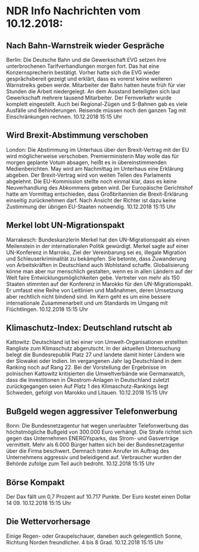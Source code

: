 # NDR Info Nachrichten vom 10.12.2018:


## Nach Bahn-Warnstreik wieder Gespräche
Berlin: Die Deutsche Bahn und die Gewerkschaft EVG setzen ihre unterbrochenen Tarifverhandlungen morgen fort. Das hat eine Konzernsprecherin bestätigt. Vorher hatte sich die EVG wieder gesprächsbereit gezeigt und erklärt, dass es vorerst keine weiteren Warnstreiks geben werde. Mitarbeiter der Bahn hatten heute früh für vier Stunden die Arbeit niedergelegt. An dem Ausstand beteiligten sich laut Gewerkschaft mehrere tausend Mitarbeiter. Der Fernverkehr wurde komplett eingestellt. Auch bei Regional-Zügen und S-Bahnen gab es viele Ausfälle und Behinderungen. Reisende müssen noch den ganzen Tag mit Einschränkungen rechnen. 10.12.2018 15:15 Uhr 

## Wird Brexit-Abstimmung verschoben
London:      Die Abstimmung im Unterhaus über den Brexit-Vertrag mit der EU wird möglicherweise verschoben. Premierministerin May wolle das für morgen geplante Votum absagen, heißt es in übereinstimmenden Medienberichten. May wird am Nachmittag im Unterhaus eine Erklärung abgeben. Der Brexit-Vertrag wird von weiten Teilen des Parlaments abgelehnt. Die EU-Kommission stellte noch einmal klar, dass es keine Neuverhandlung des Abkommens geben wird. Der Europäische Gerichtshof hatte am Vormittag entschieden, dass Großbritannien die Brexit-Erklärung einseitig zurücknehmen darf. Nach Ansicht der Richter ist dazu keine Zustimmung der übrigen EU-Staaten notwendig. 10.12.2018 15:15 Uhr 

## Merkel lobt UN-Migrationspakt
Marrakesch: Bundeskanzlerin Merkel hat den UN-Migrationspakt als einen Meilenstein in der internationalen Politik gewürdigt. Merkel sagte auf einer UN-Konferenz in Marroko, Ziel der Vereinbarung sei es, illegale Migration und Schleuserkriminalität zu bekämpfen. Sie betonte, dass Zuwanderung von Arbeitskräften in Deutschland auch Wohlstand schaffe. Globalisierung könne man aber nur menschlich gestalten, wenn es in allen Ländern auf der Welt faire Entwicklungsmöglichkeiten gebe. Vertreter von mehr als 150 Staaten stimmten auf der Konferenz in Marokko für den UN-Migrationspakt. Er umfasst eine Reihe von Leitlinien und Maßnahmen, deren Umsetzung aber rechtlich nicht bindend sind. Im Kern geht es um eine bessere internationale Zusammenarbeit und um Standards im Umgang mit Flüchtlingen. 10.12.2018 15:15 Uhr 

## Klimaschutz-Index: Deutschland rutscht ab
Kattowitz: Deutschland ist bei einer von Umwelt-Organisationen erstellten Rangliste zum Klimaschutz abgerutscht. In der aktuellen Untersuchung belegt die Bundesrepublik Platz 27 und landete damit hinter Ländern wie der Slowakei oder Indien. Im vergangenen Jahr lag Deutschland in dem Ranking noch auf Rang 22. Bei der Vorstellung der Ergebnisse im polnischen Kattowitz kritisierten die Umweltverbände wie Germanwatch, dass die Investitionen in Ökostrom-Anlagen in Deutschland zuletzt zurückgegangen seien Auf Platz 1 des Klimaschutz-Rankings liegt Schweden, gefolgt von Marokko und Litauen. 10.12.2018 15:15 Uhr 

## Bußgeld wegen aggressiver Telefonwerbung
Bonn: Die Bundesnetzagentur hat wegen unerlaubter Telefonwerbung das höchstmögliche Bußgeld von 300.000 Euro verhängt. Die Strafe richtet sich gegen das Unternehmen ENERGYsparks, das Strom- und Gasverträge vermittelt. Mehr als 6.000 Bürger hatten sich bei der Bundesnetzagentur über die Firma beschwert. Demnach traten Anrufer im Auftrag des Unternehmens aggressiv und beleidigend auf. Verbraucher wurden der Behörde zufolge zum Teil auch bedroht. 10.12.2018 15:15 Uhr 

## Börse Kompakt
Der Dax fällt um 0,7 Prozent auf 10.717 Punkte. Der Euro kostet einen Dollar 14 09. 10.12.2018 15:15 Uhr 

## Die Wettervorhersage
Einige Regen- oder Graupelschauer, daneben auch gelegentlich Sonne, Richtung Norden freundlicher. 4 bis 8 Grad. 10.12.2018 15:15 Uhr 
